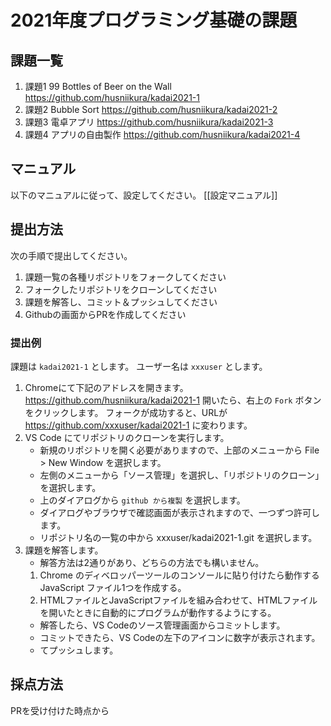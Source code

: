 # 2021年度プログラミング基礎の課題

## 課題一覧

1. 課題1  99 Bottles of Beer on the Wall
    https://github.com/husniikura/kadai2021-1
2. 課題2  Bubble Sort
    https://github.com/husniikura/kadai2021-2
3. 課題3  電卓アプリ
    https://github.com/husniikura/kadai2021-3
4. 課題4  アプリの自由製作
    https://github.com/husniikura/kadai2021-4

## マニュアル

以下のマニュアルに従って、設定してください。
[[設定マニュアル]]

## 提出方法
次の手順で提出してください。
1. 課題一覧の各種リポジトリをフォークしてください
2. フォークしたリポジトリをクローンしてください
3. 課題を解答し、コミット＆プッシュしてください
4. Githubの画面からPRを作成してください

### 提出例
課題は `kadai2021-1` とします。
ユーザー名は `xxxuser` とします。

1. Chromeにて下記のアドレスを開きます。
    https://github.com/husniikura/kadai2021-1
    開いたら、右上の `Fork` ボタンをクリックします。
    フォークが成功すると、URLが
    https://github.com/xxxuser/kadai2021-1
    に変わります。
2. VS Code にてリポジトリのクローンを実行します。
    - 新規のリポジトリを開く必要がありますので、上部のメニューから
        File > New Window
        を選択します。
    - 左側のメニューから「ソース管理」を選択し、「リポジトリのクローン」を選択します。
    - 上のダイアログから `github から複製` を選択します。
    - ダイアログやブラウザで確認画面が表示されますので、一つずつ許可します。
    - リポジトリ名の一覧の中から xxxuser/kadai2021-1.git を選択します。
3. 課題を解答します。
    - 解答方法は2通りがあり、どちらの方法でも構いません。
    1. Chrome のディベロッパーツールのコンソールに貼り付けたら動作する JavaScript ファイル1つを作成する。
    2. HTMLファイルとJavaScriptファイルを組み合わせて、HTMLファイルを開いたときに自動的にプログラムが動作するようにする。
    - 解答したら、VS Codeのソース管理画面からコミットします。
    - コミットできたら、VS Codeの左下のアイコンに数字が表示されます。
    - てプッシュします。

## 採点方法
PRを受け付けた時点から

